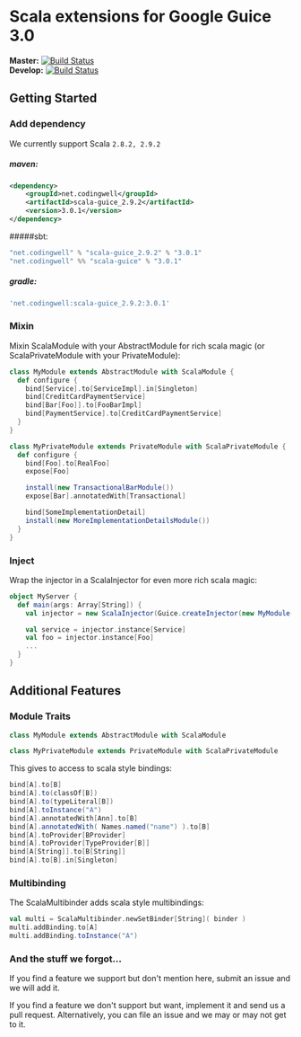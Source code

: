 Scala extensions for Google Guice 3.0
=====================================

**Master:** [![Build Status](https://travis-ci.org/codingwell/scala-guice.png?branch=master)](https://travis-ci.org/codingwell/scala-guice)  
**Develop:** [![Build Status](https://travis-ci.org/codingwell/scala-guice.png?branch=develop)](https://travis-ci.org/codingwell/scala-guice)

Getting Started
---------------

### Add dependency
We currently support Scala `2.8.2, 2.9.2`

##### maven:
```xml
<dependency>
    <groupId>net.codingwell</groupId>
    <artifactId>scala-guice_2.9.2</artifactId>
    <version>3.0.1</version>
</dependency>
```

#####sbt:
```scala
"net.codingwell" % "scala-guice_2.9.2" % "3.0.1"
"net.codingwell" %% "scala-guice" % "3.0.1"
```

##### gradle:
```groovy
'net.codingwell:scala-guice_2.9.2:3.0.1'
```

### Mixin
Mixin ScalaModule with your AbstractModule for rich scala magic (or ScalaPrivateModule with your PrivateModule):
```scala
class MyModule extends AbstractModule with ScalaModule {
  def configure {
    bind[Service].to[ServiceImpl].in[Singleton]
    bind[CreditCardPaymentService]
    bind[Bar[Foo]].to[FooBarImpl]
    bind[PaymentService].to[CreditCardPaymentService]
  }
}

class MyPrivateModule extends PrivateModule with ScalaPrivateModule {
  def configure {
    bind[Foo].to[RealFoo]
    expose[Foo]

    install(new TransactionalBarModule())
    expose[Bar].annotatedWith[Transactional]

    bind[SomeImplementationDetail]
    install(new MoreImplementationDetailsModule())
  }
}
```

### Inject
Wrap the injector in a ScalaInjector for even more rich scala magic:
```scala
object MyServer {
  def main(args: Array[String]) {
    val injector = new ScalaInjector(Guice.createInjector(new MyModule(), new MyPrivateModule))

    val service = injector.instance[Service]
    val foo = injector.instance[Foo]
    ...
  }
}
```

Additional Features
-------------------

### Module Traits

```scala
class MyModule extends AbstractModule with ScalaModule
```
```scala
class MyPrivateModule extends PrivateModule with ScalaPrivateModule
```

This gives to access to scala style bindings:

```scala
bind[A].to[B]
bind[A].to(classOf[B])
bind[A].to(typeLiteral[B])
bind[A].toInstance("A")
bind[A].annotatedWith[Ann].to[B]
bind[A].annotatedWith( Names.named("name") ).to[B]
bind[A].toProvider[BProvider]
bind[A].toProvider[TypeProvider[B]]
bind[A[String]].to[B[String]]
bind[A].to[B].in[Singleton]
```

### Multibinding

The ScalaMultibinder adds scala style multibindings:

```scala
val multi = ScalaMultibinder.newSetBinder[String]( binder )
multi.addBinding.to[A]
multi.addBinding.toInstance("A")
```

### And the stuff we forgot...

If you find a feature we support but don't mention here, submit an issue and we will add it.

If you find a feature we don't support but want, implement it and send us a pull request. Alternatively, you can file an issue and we may or may not get to it.
